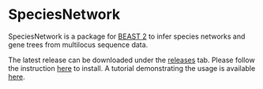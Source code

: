 # SpeciesNetwork

SpeciesNetwork is a package for [BEAST 2](https://www.beast2.org) to infer species networks and gene trees from multilocus sequence data.

The latest release can be downloaded under the [releases](https://github.com/zhangchicool/speciesnetwork/releases) tab. Please follow the instruction [here](https://www.beast2.org/managing-packages/) to install. A tutorial demonstrating the usage is available [here](https://github.com/zhangchicool/speciesnetwork/blob/master/tutorial/tutorial.pdf). 

